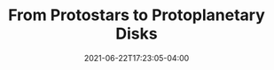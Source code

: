 ---
title: "From Protostars to Protoplanetary Disks"
date: 2021-06-22T17:23:05-04:00
draft: true
lecture_num: 2
---